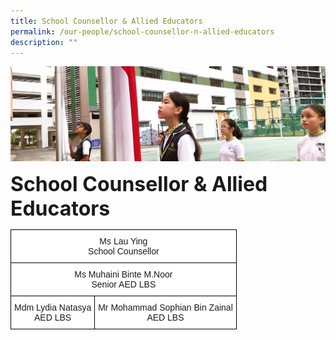 ```yaml
---
title: School Counsellor & Allied Educators
permalink: /our-people/school-counsellor-n-allied-educators
description: ""
---
```

![](/images/sub-banner.jpg)

**<font size=6>School Counsellor & Allied Educators</font>**

<table style="border-collapse:collapse;border-spacing:0" class="tg"><thead><tr><th style="background-color:#FFF;border-color:black;border-style:solid;border-width:1px;font-family:Arial, sans-serif;font-size:14px;font-weight:normal;overflow:hidden;padding:10px 5px;text-align:center;vertical-align:middle;word-break:normal" colspan="2" rowspan="2">Ms Lau Ying<br>School Counsellor    </th></tr><tr></tr></thead><tbody><tr><td style="background-color:#FFF;border-color:black;border-style:solid;border-width:1px;font-family:Arial, sans-serif;font-size:14px;overflow:hidden;padding:10px 5px;text-align:center;vertical-align:middle;word-break:normal" colspan="2">Ms Muhaini Binte M.Noor<br>Senior AED LBS</td></tr><tr><td style="background-color:#FFF;border-color:black;border-style:solid;border-width:1px;font-family:Arial, sans-serif;font-size:14px;overflow:hidden;padding:10px 5px;text-align:center;vertical-align:top;word-break:normal"><span style="background-color:initial">       Mdm Lydia Natasya                  </span><br>AED LBS</td><td style="background-color:#FFF;border-color:black;border-style:solid;border-width:1px;font-family:Arial, sans-serif;font-size:14px;overflow:hidden;padding:10px 5px;text-align:center;vertical-align:top;word-break:normal"><span style="background-color:initial">Mr Mohammad Sophian Bin Zainal</span><br>AED LBS</td></tr></tbody></table>